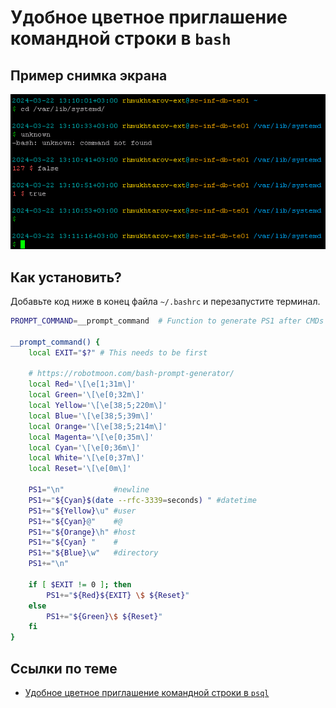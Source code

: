 # Удобное цветное приглашение командной строки в `bash`

## Пример снимка экрана

![bashrc](bashrc.png)

## Как установить?

Добавьте код ниже в конец файла `~/.bashrc` и перезапустите терминал.

```bash
PROMPT_COMMAND=__prompt_command  # Function to generate PS1 after CMDs

__prompt_command() {
    local EXIT="$?" # This needs to be first

    # https://robotmoon.com/bash-prompt-generator/
    local Red='\[\e[1;31m\]'
    local Green='\[\e[0;32m\]'
    local Yellow='\[\e[38;5;220m\]'
    local Blue='\[\e[38;5;39m\]'
    local Orange='\[\e[38;5;214m\]'
    local Magenta='\[\e[0;35m\]'
    local Cyan='\[\e[0;36m\]'
    local White='\[\e[0;37m\]'
    local Reset='\[\e[0m\]'

    PS1="\n"           #newline
    PS1+="${Cyan}$(date --rfc-3339=seconds) " #datetime
    PS1+="${Yellow}\u" #user
    PS1+="${Cyan}@"    #@
    PS1+="${Orange}\h" #host
    PS1+="${Cyan} "    #
    PS1+="${Blue}\w"   #directory
    PS1+="\n"
    
    if [ $EXIT != 0 ]; then
        PS1+="${Red}${EXIT} \$ ${Reset}"
    else
        PS1+="${Green}\$ ${Reset}"
    fi
}
```

## Ссылки по теме

* [Удобное цветное приглашение командной строки в `psql`](../psqlrc)
